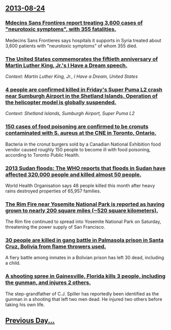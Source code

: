 ## [2013-08-24](/news/2013/08/24/index.md)

### [Mdecins Sans Frontires report treating 3,600 cases of "neurotoxic symptoms", with 355 fatalities. ](/news/2013/08/24/medecins-sans-frontieres-report-treating-3-600-cases-of-neurotoxic-symptoms-with-355-fatalities.md)
Medecins Sans Frontieres says hospitals it supports in Syria treated about 3,600 patients with &quot;neurotoxic symptoms&quot; of whom 355 died.

### [The United States commemorates the fiftieth anniversary of Martin Luther King, Jr.'s I Have a Dream speech. ](/news/2013/08/24/the-united-states-commemorates-the-fiftieth-anniversary-of-martin-luther-king-jr-s-i-have-a-dream-speech.md)
_Context:  Martin Luther King, Jr., I Have a Dream, United States_

### [4 people are confirmed killed in Friday's Super Puma L2 crash near Sumburgh Airport in the Shetland Islands. Operation of the helicopter model is globally suspended. ](/news/2013/08/24/4-people-are-confirmed-killed-in-friday-s-super-puma-l2-crash-near-sumburgh-airport-in-the-shetland-islands-operation-of-the-helicopter-mod.md)
_Context: Shetland Islands, Sumburgh Airport, Super Puma L2_

### [150 cases of food poisoning are confirmed to be cronuts contaminated with S. aureus at the CNE in Toronto, Ontario. ](/news/2013/08/24/150-cases-of-food-poisoning-are-confirmed-to-be-cronuts-contaminated-with-s-aureus-at-the-cne-in-toronto-ontario.md)
Bacteria in the cronut burgers sold by a Canadian National Exhibition food vendor caused roughly 150 people to become ill with food poisoning, according to Toronto Public Health.

### [2013 Sudan floods: The WHO reports that floods in Sudan have affected 320,000 people and killed almost 50 people. ](/news/2013/08/24/2013-sudan-floods-the-who-reports-that-floods-in-sudan-have-affected-320-000-people-and-killed-almost-50-people.md)
World Health Organisation says 48 people killed this month after heavy rains destroyed properties of 65,957 families.

### [The Rim Fire near Yosemite National Park is reported as having grown to nearly 200 square miles (~520 square kilometers). ](/news/2013/08/24/the-rim-fire-near-yosemite-national-park-is-reported-as-having-grown-to-nearly-200-square-miles-520-square-kilometers.md)
The Rim fire continued to spread into Yosemite National Park on Saturday, threatening the power supply of San Francisco.

### [30 people are killed in gang battle in Palmasola prison in Santa Cruz, Bolivia from flame throwers used. ](/news/2013/08/24/30-people-are-killed-in-gang-battle-in-palmasola-prison-in-santa-cruz-bolivia-from-flame-throwers-used.md)
A fiery battle among inmates in a Bolivian prison has left 30 dead, including a child.

### [A shooting spree in Gainesville, Florida kills 3 people, including the gunman, and injures 2 others. ](/news/2013/08/24/a-shooting-spree-in-gainesville-florida-kills-3-people-including-the-gunman-and-injures-2-others.md)
The step-grandfather of C.J. Spiller has reportedly been identified as the gunman in a shooting that left two men dead. He injured two others before taking his own life.

## [Previous Day...](/news/2013/08/23/index.md)

